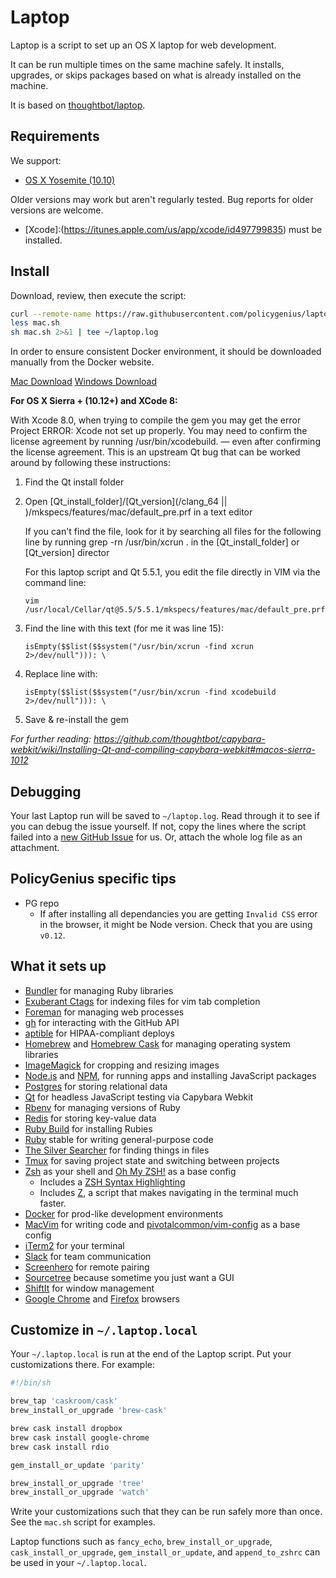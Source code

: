Laptop
======

Laptop is a script to set up an OS X laptop for web development.

It can be run multiple times on the same machine safely.
It installs, upgrades, or skips packages
based on what is already installed on the machine.

It is based on [thoughtbot/laptop](https://github.com/thoughtbot/laptop).

Requirements
------------

We support:

* [OS X Yosemite (10.10)](https://www.apple.com/osx/)

Older versions may work but aren't regularly tested. Bug reports for older
versions are welcome.

* [Xcode]:(https://itunes.apple.com/us/app/xcode/id497799835) must be installed.

Install
-------

Download, review, then execute the script:

```sh
curl --remote-name https://raw.githubusercontent.com/policygenius/laptop/master/mac.sh
less mac.sh
sh mac.sh 2>&1 | tee ~/laptop.log
```

In order to ensure consistent Docker environment, it should be downloaded manually from the Docker website.

[Mac Download](https://www.docker.com/docker-mac)
[Windows Download](https://www.docker.com/docker-windows)

**For OS X Sierra + (10.12+) and XCode 8:**

With Xcode 8.0, when trying to compile the gem you may get the error Project ERROR: Xcode not set up properly. You may need to confirm the license agreement by running /usr/bin/xcodebuild. — even after confirming the license agreement. This is an upstream Qt bug that can be worked around by following these instructions:

1. Find the Qt install folder
2. Open [Qt_install_folder]/[Qt_version](/clang_64 || )/mkspecs/features/mac/default_pre.prf in a text editor

   If you can't find the file, look for it by searching all files for the following line by running grep -rn /usr/bin/xcrun . in the [Qt_install_folder] or [Qt_version] director

   For this laptop script and Qt 5.5.1, you edit the file directly in VIM via the command line:

   `vim /usr/local/Cellar/qt@5.5/5.5.1/mkspecs/features/mac/default_pre.prf`

3. Find the line with this text (for me it was line 15):

   `isEmpty($$list($$system("/usr/bin/xcrun -find xcrun 2>/dev/null"))): \`

4. Replace line with:

   `isEmpty($$list($$system("/usr/bin/xcrun -find xcodebuild 2>/dev/null"))): \`

5. Save & re-install the gem

_For further reading: https://github.com/thoughtbot/capybara-webkit/wiki/Installing-Qt-and-compiling-capybara-webkit#macos-sierra-1012_


Debugging
---------

Your last Laptop run will be saved to `~/laptop.log`. Read through it to see if
you can debug the issue yourself. If not, copy the lines where the script
failed into a [new GitHub
Issue](https://github.com/policygenius/laptop/issues/new) for us. Or, attach the
whole log file as an attachment.

PolicyGenius specific tips
--------------------------
* PG repo
  * If after installing all dependancies you are getting `Invalid CSS` error in the browser, it might be Node version. Check that you are using `v0.12`.

What it sets up
---------------

* [Bundler] for managing Ruby libraries
* [Exuberant Ctags] for indexing files for vim tab completion
* [Foreman] for managing web processes
* [gh] for interacting with the GitHub API
* [aptible] for HIPAA-compliant deploys
* [Homebrew] and [Homebrew Cask] for managing operating system libraries
* [ImageMagick] for cropping and resizing images
* [Node.js] and [NPM], for running apps and installing JavaScript packages
* [Postgres] for storing relational data
* [Qt] for headless JavaScript testing via Capybara Webkit
* [Rbenv] for managing versions of Ruby
* [Redis] for storing key-value data
* [Ruby Build] for installing Rubies
* [Ruby] stable for writing general-purpose code
* [The Silver Searcher] for finding things in files
* [Tmux] for saving project state and switching between projects
* [Zsh] as your shell and [Oh My ZSH!] as a base config
  - Includes a [ZSH Syntax Highlighting]
  - Includes [Z], a script that makes navigating in the terminal much faster.
* [Docker] for prod-like development environments
* [MacVim] for writing code and [pivotalcommon/vim-config] as a base config
* [iTerm2] for your terminal
* [Slack] for team communication
* [Screenhero] for remote pairing
* [Sourcetree] because sometime you just want a GUI
* [ShiftIt] for window management
* [Google Chrome] and [Firefox] browsers

[Bundler]: http://bundler.io/
[Exuberant Ctags]: http://ctags.sourceforge.net/
[Foreman]: https://github.com/ddollar/foreman
[gh]: https://github.com/jingweno/gh
[aptible]: https://github.com/aptible/aptible-cli
[Homebrew]: http://brew.sh/
[Homebrew Cask]: http://caskroom.io/
[ImageMagick]: http://www.imagemagick.org/
[Node.js]: http://nodejs.org/
[NPM]: https://www.npmjs.org/
[Postgres]: http://www.postgresql.org/
[Qt]: http://qt-project.org/
[Rbenv]: https://github.com/sstephenson/rbenv
[Redis]: http://redis.io/
[Ruby Build]: https://github.com/sstephenson/ruby-build
[Ruby]: https://www.ruby-lang.org/en/
[The Silver Searcher]: https://github.com/ggreer/the_silver_searcher
[Tmux]: http://tmux.sourceforge.net/
[Zsh]: http://www.zsh.org/
[Oh My ZSH!]: http://ohmyz.sh/
[ZSH Syntax Highlighting]: https://github.com/zsh-users/zsh-syntax-highlighting
[Z]: https://github.com/rupa/z
[Docker]: https://www.docker.com/
[MacVim]: https://github.com/b4winckler/macvim
[pivotalcommon/vim-config]: https://github.com/pivotalcommon/vim-config
[iTerm2]: http://iterm2.com/
[Slack]: https://slack.com/
[Screenhero]: https://screenhero.com/
[SourceTree]: http://www.sourcetreeapp.com/
[ShiftIt]: https://github.com/onsi/ShiftIt
[Google Chrome]: https://www.google.com/chrome
[Firefox]: https://www.mozilla.org/firefox

Customize in `~/.laptop.local`
------------------------------

Your `~/.laptop.local` is run at the end of the Laptop script.
Put your customizations there.
For example:

```sh
#!/bin/sh

brew_tap 'caskroom/cask'
brew_install_or_upgrade 'brew-cask'

brew cask install dropbox
brew cask install google-chrome
brew cask install rdio

gem_install_or_update 'parity'

brew_install_or_upgrade 'tree'
brew_install_or_upgrade 'watch'
```

Write your customizations such that they can be run safely more than once.
See the `mac.sh` script for examples.

Laptop functions such as `fancy_echo`,
`brew_install_or_upgrade`,
`cask_install_or_upgrade`,
`gem_install_or_update`, and
`append_to_zshrc`
can be used in your `~/.laptop.local`.
